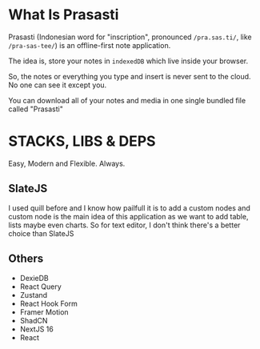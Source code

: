 # What Is Prasasti

Prasasti (Indonesian word for "inscription", pronounced `/pra.sas.ti/`, like `/pra-sas-tee/`) is an offline-first note application.

The idea is, store your notes in `indexedDB` which live inside your browser.

So, the notes or everything you type and insert is never sent to the cloud. No one can see it except you.

You can download all of your notes and media in one single bundled file called "Prasasti"

# STACKS, LIBS & DEPS

Easy, Modern and Flexible. Always.

## SlateJS

I used quill before and I know how pailfull it is to add a custom nodes and custom node is the main idea of this application as we want to add table, lists maybe even charts. So for text editor, I don't think there's a better choice than SlateJS

## Others

- DexieDB
- React Query
- Zustand
- React Hook Form
- Framer Motion
- ShadCN
- NextJS 16
- React
